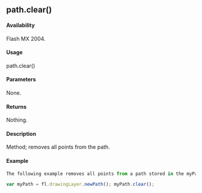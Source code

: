 ## path.clear()

#### Availability

Flash MX 2004.

#### Usage

path.clear()

#### Parameters

None.

#### Returns

Nothing.

#### Description

Method; removes all points from the path.

#### Example

```javascript
The following example removes all points from a path stored in the myPath variable:

var myPath = fl.drawingLayer.newPath(); myPath.clear();

```